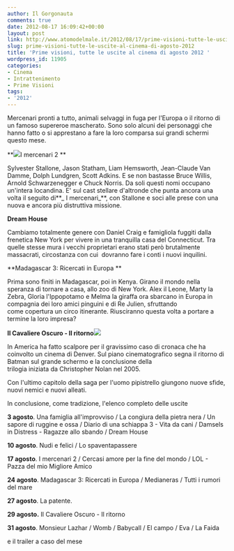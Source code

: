 ```yaml
---
author: Il Gorgonauta
comments: true
date: 2012-08-17 16:09:42+00:00
layout: post
link: http://www.atomodelmale.it/2012/08/17/prime-visioni-tutte-le-uscite-al-cinema-di-agosto-2012/
slug: prime-visioni-tutte-le-uscite-al-cinema-di-agosto-2012
title: 'Prime visioni, tutte le uscite al cinema di agosto 2012 '
wordpress_id: 11905
categories:
- Cinema
- Intrattenimento
- Prime Visioni
tags:
- '2012'
---
```


Mercenari pronti a tutto, animali selvaggi in fuga per l'Europa o il ritorno di un famoso supereroe mascherato. Sono solo alcuni dei personaggi che hanno fatto o si apprestano a fare la loro comparsa sui grandi schermi questo mese.

**[![](http://www.atomodelmale.it/wp-content/uploads/2012/08/I-Mercenari-2-300x171.jpg)](http://www.atomodelmale.it/wp-content/uploads/2012/08/I-Mercenari-2.jpg)I mercenari 2 **

Sylvester Stallone, Jason Statham, Liam Hemsworth, Jean-Claude Van Damme, Dolph Lundgren, Scott Adkins. E se non bastasse Bruce Willis, Arnold Schwarzenegger e Chuck Norris. Da soli questi nomi occupano un'intera locandina. E' sul cast stellare d'altronde che punta ancora una volta il seguito di**_ I mercenari_**, con Stallone e soci alle prese con una nuova e ancora più distruttiva missione.

**Dream House**

Cambiamo totalmente genere con Daniel Craig e famigliola fuggiti dalla frenetica New York per vivere in una tranquilla casa del Connecticut. Tra quelle stesse mura i vecchi proprietari erano stati però brutalmente massacrati, circostanza con cui  dovranno fare i conti i nuovi inquilini.


**Madagascar 3: Ricercati in Europa **

Prima sono finiti in Madagascar, poi in Kenya. Girano il mondo nella speranza di tornare a casa, allo zoo di New York. Alex il Leone, Marty la Zebra, Gloria l'Ippopotamo e Melma la giraffa ora sbarcano in Europa in compagnia dei loro amici pinguini e di Re Julien, sfruttando come copertura un circo itinerante. Riusciranno questa volta a portare a termine la loro impresa?

**Il Cavaliere Oscuro - Il ritorno[![](http://www.atomodelmale.it/wp-content/uploads/2012/08/il-cavaliere-oscuro-il-ritorno-300x206.jpeg)](http://www.atomodelmale.it/wp-content/uploads/2012/08/il-cavaliere-oscuro-il-ritorno.jpeg)**

In America ha fatto scalpore per il gravissimo caso di cronaca che ha coinvolto un cinema di Denver. Sul piano cinematografico segna il ritorno di Batman sul grande schermo e la conclusione della trilogia iniziata da Christopher Nolan nel 2005.

Con l'ultimo capitolo della saga per l'uomo pipistrello giungono nuove sfide, nuovi nemici e nuovi alleati.


In conclusione, come tradizione, l'elenco completo delle uscite


**3 agosto**. Una famiglia all'improvviso / La congiura della pietra nera / Un sapore di ruggine e ossa / Diario di una schiappa 3 - Vita da cani / Damsels in Distress - Ragazze allo sbando / Dream House

**10 agosto**. Nudi e felici / Lo spaventapassere

**17 agosto**. I mercenari 2 / Cercasi amore per la fine del mondo / LOL - Pazza del mio Migliore Amico

**24 agosto**. Madagascar 3: Ricercati in Europa / Medianeras / Tutti i rumori del mare

**27 agosto**. La patente.

**29 agosto.** Il Cavaliere Oscuro - Il ritorno

**31 agosto**. Monsieur Lazhar / Womb / Babycall / El campo / Eva / La Faida


e il trailer a caso del mese



